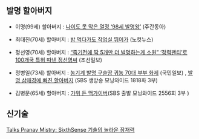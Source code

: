 
## 발명 할아버지

- 이명(99세) 할아버지 : [나이도 못 막은 열정 ‘98세 발명왕’](http://news.naver.com/main/read.nhn?mode=LSD&mid=sec&sid1=102&oid=037&aid=0000003035) (주간동아)
-  최태진(70세) 할아버지 : [밥 먹다가도 작업실 뛰어가](http://www.cbs.co.kr/Nocut/Show.asp?IDX=163494)  (노컷뉴스)
-   정선영(70세) 할아버지 : [“죽기전에 딱 5개만 더 발명하는게 소원”  ‘정력팬티’로 100개국 특허 따낸  정선영씨](http://news.naver.com/main/read.nhn?mode=LSD&mid=sec&sid1=102&oid=023&aid=0000291519)
    (조선일보)

-  정병일(73세) 할아버지 : [농기계 발명 구슬땀 귀농 70대 부부 화제](http://news.naver.com/main/read.nhn?mode=LSD&mid=sec&sid1=102&oid=005&aid=0000197682)  (국민일보) , [발명 삼매경에 빠진
    할아버지](http://netv.sbs.co.kr/skin/skin_naver.jsp?uccid=10000181896)  (SBS 생방송 모닝와이드 1818화 3부)

-   김병문(65세) 할아버지 : [가위 든 맥가이버](http://netv.sbs.co.kr/portal/review.jsp?vod_id=V0000210215&vod_cnt1=02556&vod_cnt2=03 "가위 든 맥가이버")(SBS 출발 모닝와이드 2556회 3부 )

## 신기술

[Talks Pranav Mistry: SixthSense 기술의 놀라운 잠재력](http://www.ted.com/talks/lang/kor/pranav_mistry_the_thrilling_potential_of_sixthsense_technology.html "http://www.ted.com/talks/lang/kor/pranav_mistry_the_thrilling_potential_of_sixthsense_technology.html")

